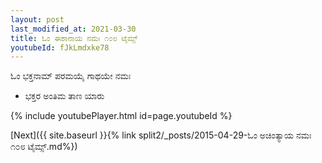 ```yaml
---
layout: post
last_modified_at: 2021-03-30
title: ಓಂ ಈಶಾನಾಯ ನಮಃ ೧೦೮ ಟೈಮ್ಸ್
youtubeId: fJkLmdxke78
---
```

 
 
 ಓಂ ಭಕ್ತನಾಮ್ ಪರಮಯೈ ಗಾಥಯೇ ನಮಃ  
 
 -  ಭಕ್ತರ ಅಂತಿಮ ತಾಣ ಯಾರು 
 
  
 
  
 
 
 
 
 
 


{% include youtubePlayer.html id=page.youtubeId %}
 
[Next]({{ site.baseurl }}{% link  split2/_posts/2015-04-29-ಓಂ ಅಚಿಂತ್ಯಾಯ ನಮಃ ೧೦೮ ಟೈಮ್ಸ್.md%})
 
